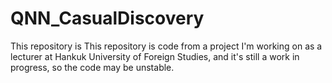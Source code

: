 # QNN_CasualDiscovery
This repository is This repository is code from a project I'm working on as a lecturer at Hankuk University of Foreign Studies, and it's still a work in progress, so the code may be unstable.
